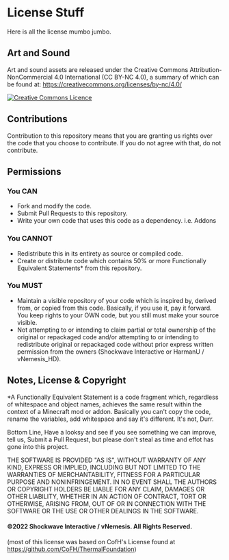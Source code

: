 # License Stuff

Here is all the license mumbo jumbo.

## Art and Sound
Art and sound assets are released under the Creative Commons Attribution-NonCommercial 4.0 International (CC BY-NC 4.0), a summary of which can be found at: https://creativecommons.org/licenses/by-nc/4.0/

<a rel="license" href="http://creativecommons.org/licenses/by-nc/4.0/"><img alt="Creative Commons Licence" style="border-width:0" src="https://i.creativecommons.org/l/by-nc/4.0/88x31.png" /></a><br /></a>

## Contributions
Contribution to this repository means that you are granting us rights over the code that you choose to contribute. If you do not agree with that, do not contribute.

## Permissions

### You CAN
<ul>
  <li>Fork and modify the code.</li>
  <li>Submit Pull Requests to this repository.</li>
  <li>Write your own code that uses this code as a dependency. i.e. Addons</li>
</ul>

### You CANNOT
<ul>
  <li>Redistribute this in its entirety as source or compiled code.</li>
  <li>Create or distribute code which contains 50% or more Functionally Equivalent Statements* from this repository.</li>
</ul>

### You MUST
<ul>
  <li>Maintain a visible repository of your code which is inspired by, derived from, or copied from this code. Basically, if you use it, pay it forward. You keep rights to your OWN code, but you still must make your source visible.</li>
  <li>Not attempting to or intending to claim partial or total ownership of the original or repackaged code and/or attempting to or intending to redistribute original or repackaged code without prior express written permission from the owners (Shockwave Interactive or HarmanU / vNemesis_HD).</li>
</ul>

## Notes, License & Copyright
*A Functionally Equivalent Statement is a code fragment which, regardless of whitespace and object names, achieves the same result within the context of a Minecraft mod or addon. Basically you can't copy the code, rename the variables, add whitespace and say it's different. It's not, Durr.

Bottom Line, Have a looksy and see if you see something we can improve, tell us, Submit a Pull Request, but please don't steal as time and effot has gone into this project.

THE SOFTWARE IS PROVIDED "AS IS", WITHOUT WARRANTY OF ANY KIND, EXPRESS OR IMPLIED, INCLUDING BUT NOT LIMITED TO THE WARRANTIES OF MERCHANTABILITY, FITNESS FOR A PARTICULAR PURPOSE AND NONINFRINGEMENT. IN NO EVENT SHALL THE AUTHORS OR COPYRIGHT HOLDERS BE LIABLE FOR ANY CLAIM, DAMAGES OR OTHER LIABILITY, WHETHER IN AN ACTION OF CONTRACT, TORT OR OTHERWISE, ARISING FROM, OUT OF OR IN CONNECTION WITH THE SOFTWARE OR THE USE OR OTHER DEALINGS IN THE SOFTWARE.

#### ©2022 Shockwave Interactive / vNemesis. All Rights Reserved.
(most of this license was based on CofH's License found at https://github.com/CoFH/ThermalFoundation)
